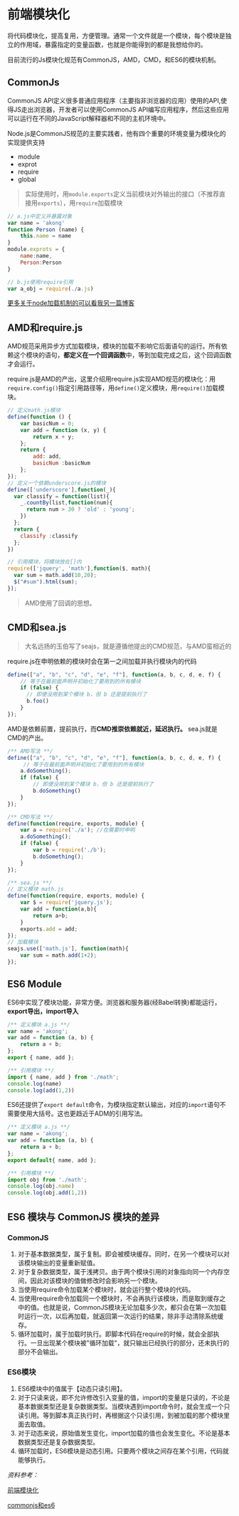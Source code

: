 # 前端模块化

将代码模块化，提高复用，方便管理。通常一个文件就是一个模块，每个模块是独立的作用域，暴露指定的变量函数，也就是你能得到的都是我想给你的。

目前流行的Js模块化规范有CommonJS，AMD，CMD，和ES6的模块机制。

## CommonJs

CommonJS API定义很多普通应用程序（主要指非浏览器的应用）使用的API,使得JS走出浏览器，开发者可以使用CommonJS API编写应用程序，然后这些应用可以运行在不同的JavaScript解释器和不同的主机环境中。

Node.js是CommonJS规范的主要实践者，他有四个重要的环境变量为模块化的实现提供支持

- module
- exprot
- require
- global

> 实际使用时，用`module.exports`定义当前模块对外输出的接口（不推荐直接用`exports`），用`require`加载模块

```js
// a.js中定义并暴露对象
var name = 'akong'
function Person (name) {
    this.name = name
}
module.exprots = {
    name:name,
    Person:Person
}

// b.js使用require引用
var a_obj = require(./a.js)
```

[更多关于node加载机制的可以看我另一篇博客](https://github.com/noobakong/notes/blob/master/06-Node/01-Module.exports%E5%92%8C%E6%A8%A1%E5%9D%97%E5%8A%A0%E8%BD%BD%E8%B7%AF%E5%BE%84.md)



## AMD和require.js

AMD规范采用异步方式加载模块，模块的加载不影响它后面语句的运行。所有依赖这个模块的语句，**都定义在一个回调函数**中，等到加载完成之后，这个回调函数才会运行。

require.js是AMD的产出，这里介绍用require.js实现AMD规范的模块化：用`require.config()`指定引用路径等，用`define()`定义模块，用`require()`加载模块。

```js
// 定义math.js模块
define(function () {
    var basicNum = 0;
    var add = function (x, y) {
        return x + y;
    };
    return {
        add: add,
        basicNum :basicNum
    };
});
// 定义一个依赖underscore.js的模块
define(['underscore'],function(_){
  var classify = function(list){
    _.countBy(list,function(num){
      return num > 30 ? 'old' : 'young';
    })
  };
  return {
    classify :classify
  };
})

// 引用模块，将模块放在[]内
require(['jquery', 'math'],function($, math){
  var sum = math.add(10,20);
  $("#sum").html(sum);
});
```

> AMD使用了回调的思想。



## CMD和sea.js

> 大名远扬的玉伯写了seajs，就是遵循他提出的CMD规范，与AMD蛮相近的

require.js在申明依赖的模块时会在第一之间加载并执行模块内的代码

```js
define(["a", "b", "c", "d", "e", "f"], function(a, b, c, d, e, f) { 
    // 等于在最前面声明并初始化了要用到的所有模块
    if (false) {
      // 即便没用到某个模块 b，但 b 还是提前执行了
      b.foo()
    } 
});
```

AMD是依赖前置，提前执行，而**CMD推崇依赖就近，延迟执行。** sea.js就是CMD的产出。

```js
/** AMD写法 **/
define(["a", "b", "c", "d", "e", "f"], function(a, b, c, d, e, f) { 
     // 等于在最前面声明并初始化了要用到的所有模块
    a.doSomething();
    if (false) {
        // 即便没用到某个模块 b，但 b 还是提前执行了
        b.doSomething()
    } 
});

/** CMD写法 **/
define(function(require, exports, module) {
    var a = require('./a'); //在需要时申明
    a.doSomething();
    if (false) {
        var b = require('./b');
        b.doSomething();
    }
});

/** sea.js **/
// 定义模块 math.js
define(function(require, exports, module) {
    var $ = require('jquery.js');
    var add = function(a,b){
        return a+b;
    }
    exports.add = add;
});
// 加载模块
seajs.use(['math.js'], function(math){
    var sum = math.add(1+2);
});
```

## ES6 Module

ES6中实现了模块功能，非常方便。浏览器和服务器(经Babel转换)都能运行，**export导出，import导入**

```js
/** 定义模块 a.js **/
var name = 'akong';
var add = function (a, b) {
    return a + b;
};
export { name, add };

/** 引用模块 **/
import { name, add } from './math';
console.log(name)
console.log(add(1,2))
```

ES6还提供了`export default`命令，为模块指定默认输出，对应的`import`语句不需要使用大括号。这也更趋近于ADM的引用写法。

```js
/** 定义模块 a.js **/
var name = 'akong';
var add = function (a, b) {
    return a + b;
};
export default{ name, add };

/** 引用模块 **/
import obj from './math';
console.log(obj.name)
console.log(obj.add(1,2))
```

## ES6 模块与 CommonJS 模块的差异

### CommonJS

1. 对于基本数据类型，属于复制。即会被模块缓存。同时，在另一个模块可以对该模块输出的变量重新赋值。
2. 对于复杂数据类型，属于浅拷贝。由于两个模块引用的对象指向同一个内存空间，因此对该模块的值做修改时会影响另一个模块。
3. 当使用require命令加载某个模块时，就会运行整个模块的代码。
4. 当使用require命令加载同一个模块时，不会再执行该模块，而是取到缓存之中的值。也就是说，CommonJS模块无论加载多少次，都只会在第一次加载时运行一次，以后再加载，就返回第一次运行的结果，除非手动清除系统缓存。
5. 循环加载时，属于加载时执行。即脚本代码在require的时候，就会全部执行。一旦出现某个模块被"循环加载"，就只输出已经执行的部分，还未执行的部分不会输出。

### ES6模块

1. ES6模块中的值属于【动态只读引用】。
2. 对于只读来说，即不允许修改引入变量的值，import的变量是只读的，不论是基本数据类型还是复杂数据类型。当模块遇到import命令时，就会生成一个只读引用。等到脚本真正执行时，再根据这个只读引用，到被加载的那个模块里面去取值。
3. 对于动态来说，原始值发生变化，import加载的值也会发生变化。不论是基本数据类型还是复杂数据类型。
4. 循环加载时，ES6模块是动态引用。只要两个模块之间存在某个引用，代码就能够执行。



*资料参考：*

[前端模块化](https://juejin.im/post/5aaa37c8f265da23945f365c)

[commonjs和es6](https://www.cnblogs.com/unclekeith/archive/2017/10/17/7679503.html)